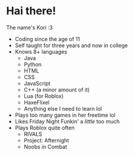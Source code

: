 # Hai there!
 The name's Kori :3

- Coding since the age of 11
- Self taught for three years and now in college
- Knows 8+ languages
    - Java
    - Python
    - HTML
    - CSS
    - JavaScript
    - C++ (a minor amount of it)
    - Lua (for Roblox)
    - HaxeFlixel
    - Anything else I need to learn lol
- Plays too many games in her freetime lol
- Likes Friday Night Funkin' a *little* too much
- Plays Roblox quite often
    - RIVALS
    - Project: Afternight
    - Noobs in Combat
